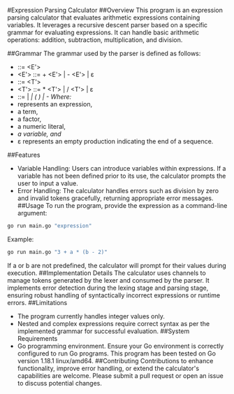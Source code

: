 #Expression Parsing Calculator
##Overview
This program is an expression parsing calculator that evaluates arithmetic expressions containing variables. It leverages a recursive descent parser based on a specific grammar for evaluating expressions. It can handle basic arithmetic operations: addition, subtraction, multiplication, and division.

##Grammar
The grammar used by the parser is defined as follows:

- <E> ::= <T> <E'>
- <E'> ::= + <T> <E'> | - <T> <E'> | ε
- <T> ::= <F> <T'>
- <T'> ::= * <F> <T'> | / <F> <T'> | ε
- <F> ::= <number> | <var> | ( <E> ) | - <F>
Where:
- <E> represents an expression,
- <T> a term,
- <F> a factor,
- <number> a numeric literal,
- <var> a variable, and
- ε represents an empty production indicating the end of a sequence.

##Features
- Variable Handling: Users can introduce variables within expressions. If a variable has not been defined prior to its use, the calculator prompts the user to input a value.
- Error Handling: The calculator handles errors such as division by zero and invalid tokens gracefully, returning appropriate error messages.
##Usage
To run the program, provide the expression as a command-line argument:
```bash
go run main.go "expression"
```
Example:
```bash
go run main.go "3 + a * (b - 2)"
```
If a or b are not predefined, the calculator will prompt for their values during execution.
##Implementation Details
The calculator uses channels to manage tokens generated by the lexer and consumed by the parser. It implements error detection during the lexing stage and parsing stage, ensuring robust handling of syntactically incorrect expressions or runtime errors.
##Limitations
- The program currently handles integer values only.
- Nested and complex expressions require correct syntax as per the implemented grammar for successful evaluation.
##System Requirements
- Go programming environment.
Ensure your Go environment is correctly configured to run Go programs. This program has been tested on Go version 1.18.1 linux/amd64.
##Contributing
Contributions to enhance functionality, improve error handling, or extend the calculator's capabilities are welcome. Please submit a pull request or open an issue to discuss potential changes.
